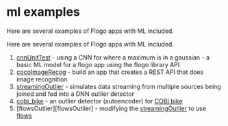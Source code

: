 # ml examples

Here are several examples of Flogo apps with ML included.

Here are several examples of Flogo apps with ML included.

1. [cnnUnitTest](ecnnUnitTest) -  using a CNN for where a maximum is in a gaussian - a basic ML model for a flogo app using the flogo library API
2. [cocoImageRecog](cocoImageRecog) - build an app that creates a REST API that does image recognition
3. [streamingOutlier](streamingOutlier) - simulates data streaming from multiple sources being joined and fed into a DNN outlier detector
4. [cobi_bike](cobi_bike) - an outlier detector (autoencoder) for [COBI bike](cobi.bike)
5. [flowsOutlier][flowsOutlier] - modifying the [streamingOutlier](streamingOutlier) to use [flows](https://github.com/project-flogo/flow)